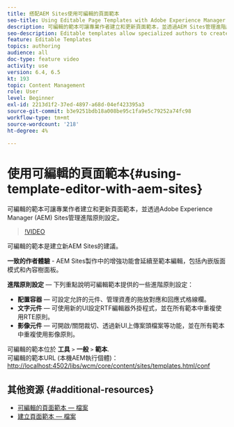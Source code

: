 ```yaml
---
title: 搭配AEM Sites使用可編輯的頁面範本
seo-title: Using Editable Page Templates with Adobe Experience Manager Sites
description: 可編輯的範本可讓專業作者建立和更新頁面範本，並透過AEM Sites管理進階原則設定。
seo-description: Editable templates allow specialized authors to create and update page templates and manage advanced policy configurations with Adobe Experience Manager Sites.
feature: Editable Templates
topics: authoring
audience: all
doc-type: feature video
activity: use
version: 6.4, 6.5
kt: 193
topic: Content Management
role: User
level: Beginner
exl-id: 2213d1f2-37ed-4897-a68d-04ef423395a3
source-git-commit: b3e9251bdb18a008be95c1fa9e5c79252a74fc98
workflow-type: tm+mt
source-wordcount: '218'
ht-degree: 4%

---
```


# 使用可編輯的頁面範本{#using-template-editor-with-aem-sites}

可編輯的範本可讓專業作者建立和更新頁面範本，並透過Adobe Experience Manager (AEM) Sites管理進階原則設定。

>[!VIDEO](https://video.tv.adobe.com/v/326784?quality=12&learn=on)

可編輯的範本是建立新AEM Sites的建議。

**一致的作者體驗** - AEM Sites製作中的增強功能會延續至範本編輯，包括內嵌版面模式和內容樹面板。

**進階原則設定**  — 下列重點說明可編輯範本提供的一些進階原則設定：

* **配置容器**  — 可設定允許的元件、管理資產的拖放對應和回應式格線欄。
* **文字元件**  — 可使用新的UI設定RTF編輯器外掛程式，並在所有範本中重複使用RTE原則。
* **影像元件**  — 可開啟/關閉裁切、透過新UI上傳案頭檔案等功能，並在所有範本中重複使用影像原則。

可編輯的範本位於 **工具** `>` **一般** `>` **範本**.\
可編輯的範本URL (本機AEM執行個體)： [http://localhost:4502/libs/wcm/core/content/sites/templates.html/conf](http://localhost:4502/libs/wcm/core/content/sites/templates.html/conf)

## 其他资源 {#additional-resources}

* [可編輯的頁面範本 — 檔案](https://experienceleague.adobe.com/docs/experience-manager-65/developing/platform/templates/page-templates-editable.html)
* [建立頁面範本 — 檔案](https://experienceleague.adobe.com/docs/experience-manager-65/authoring/siteandpage/templates.html)
